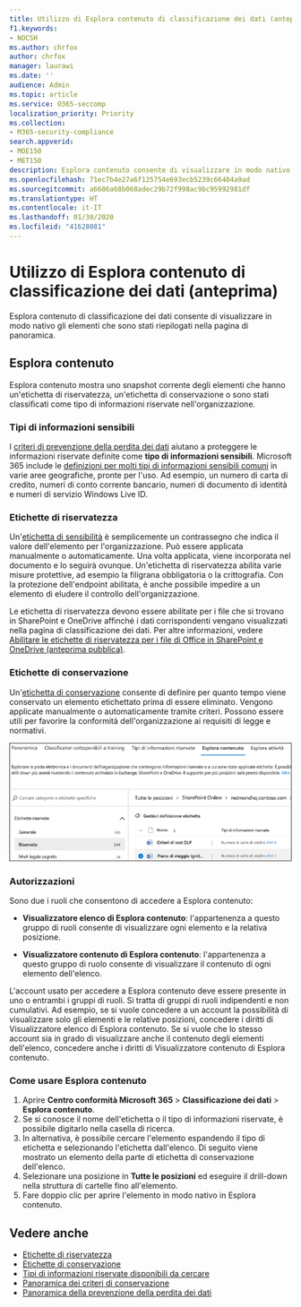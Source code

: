 ```yaml
---
title: Utilizzo di Esplora contenuto di classificazione dei dati (anteprima)
f1.keywords:
- NOCSH
ms.author: chrfox
author: chrfox
manager: laurawi
ms.date: ''
audience: Admin
ms.topic: article
ms.service: O365-seccomp
localization_priority: Priority
ms.collection:
- M365-security-compliance
search.appverid:
- MOE150
- MET150
description: Esplora contenuto consente di visualizzare in modo nativo gli elementi con etichetta.
ms.openlocfilehash: 71ec7b4e27a6f125754e693ecb5239c66404a9ad
ms.sourcegitcommit: a6686a68b068adec29b72f998ac9bc95992981df
ms.translationtype: HT
ms.contentlocale: it-IT
ms.lasthandoff: 01/30/2020
ms.locfileid: "41628081"
---
```

# <a name="using-data-classification-content-explorer-preview"></a>Utilizzo di Esplora contenuto di classificazione dei dati (anteprima)

Esplora contenuto di classificazione dei dati consente di visualizzare in modo nativo gli elementi che sono stati riepilogati nella pagina di panoramica.

## <a name="content-explorer"></a>Esplora contenuto

Esplora contenuto mostra uno snapshot corrente degli elementi che hanno un'etichetta di riservatezza, un'etichetta di conservazione o sono stati classificati come tipo di informazioni riservate nell'organizzazione.

### <a name="sensitive-information-types"></a>Tipi di informazioni sensibili

I [criteri di prevenzione della perdita dei dati](data-loss-prevention-policies.md) aiutano a proteggere le informazioni riservate definite come **tipo di informazioni sensibili**. Microsoft 365 include le [definizioni per molti tipi di informazioni sensibili comuni](what-the-sensitive-information-types-look-for.md) in varie aree geografiche, pronte per l'uso. Ad esempio, un numero di carta di credito, numeri di conto corrente bancario, numeri di documento di identità e numeri di servizio Windows Live ID.

### <a name="sensitivity-labels"></a>Etichette di riservatezza

Un'[etichetta di sensibilità](sensitivity-labels.md) è semplicemente un contrassegno che indica il valore dell'elemento per l'organizzazione. Può essere applicata manualmente o automaticamente. Una volta applicata, viene incorporata nel documento e lo seguirà ovunque. Un'etichetta di riservatezza abilita varie misure protettive, ad esempio la filigrana obbligatoria o la crittografia. Con la protezione dell'endpoint abilitata, è anche possibile impedire a un elemento di eludere il controllo dell'organizzazione.

Le etichetta di riservatezza devono essere abilitate per i file che si trovano in SharePoint e OneDrive affinché i dati corrispondenti vengano visualizzati nella pagina di classificazione dei dati. Per altre informazioni, vedere [Abilitare le etichette di riservatezza per i file di Office in SharePoint e OneDrive (anteprima pubblica)](sensitivity-labels-sharepoint-onedrive-files.md).

### <a name="retention-labels"></a>Etichette di conservazione

Un'[etichetta di conservazione](labels.md) consente di definire per quanto tempo viene conservato un elemento etichettato prima di essere eliminato. Vengono applicate manualmente o automaticamente tramite criteri. Possono essere utili per favorire la conformità dell'organizzazione ai requisiti di legge e normativi.

![schermata compressa di Esplora contenuto](media/data-classification-content-explorer-1.png)

### <a name="permissions"></a>Autorizzazioni

Sono due i ruoli che consentono di accedere a Esplora contenuto:

- **Visualizzatore elenco di Esplora contenuto**: l'appartenenza a questo gruppo di ruoli consente di visualizzare ogni elemento e la relativa posizione.

- **Visualizzatore contenuto di Esplora contenuto**: l'appartenenza a questo gruppo di ruolo consente di visualizzare il contenuto di ogni elemento dell'elenco.

L'account usato per accedere a Esplora contenuto deve essere presente in uno o entrambi i gruppi di ruoli. Si tratta di gruppi di ruoli indipendenti e non cumulativi. Ad esempio, se si vuole concedere a un account la possibilità di visualizzare solo gli elementi e le relative posizioni, concedere i diritti di Visualizzatore elenco di Esplora contenuto. Se si vuole che lo stesso account sia in grado di visualizzare anche il contenuto degli elementi dell'elenco, concedere anche i diritti di Visualizzatore contenuto di Esplora contenuto.

### <a name="how-to-use-content-explorer"></a>Come usare Esplora contenuto

1. Aprire **Centro conformità Microsoft 365**  > **Classificazione dei dati** > **Esplora contenuto**.
2. Se si conosce il nome dell'etichetta o il tipo di informazioni riservate, è possibile digitarlo nella casella di ricerca.
3. In alternativa, è possibile cercare l'elemento espandendo il tipo di etichetta e selezionando l'etichetta dall'elenco. Di seguito viene mostrato un elemento della parte di etichetta di conservazione dell'elenco.
4. Selezionare una posizione in **Tutte le posizioni** ed eseguire il drill-down nella struttura di cartelle fino all'elemento.
5. Fare doppio clic per aprire l'elemento in modo nativo in Esplora contenuto.

## <a name="see-also"></a>Vedere anche

- [Etichette di riservatezza](sensitivity-labels.md)
- [Etichette di conservazione](labels.md)
- [Tipi di informazioni riservate disponibili da cercare](what-the-sensitive-information-types-look-for.md)
- [Panoramica dei criteri di conservazione](retention-policies.md)
- [Panoramica della prevenzione della perdita dei dati](data-loss-prevention-policies.md)
